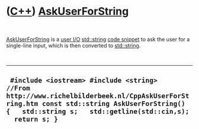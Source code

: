 



 

 

 

 

 

([C++](Cpp.htm)) [AskUserForString](CppAskUserForString.htm)
============================================================

 

[AskUserForString](CppAskUserForString.htm) is a [user
I/O](CppUserIo.htm) [std::string](CppString.htm) [code
snippet](CppCodeSnippets.htm) to ask the user for a single-line input,
which is then converted to [std::string](CppString.htm).

 

  ------------------------------------------------------------------------------------------------------------------------------------------------------------------------------------------------------------
  ` #include <iostream> #include <string>   //From http://www.richelbilderbeek.nl/CppAskUserForString.htm const std::string AskUserForString() {   std::string s;   std::getline(std::cin,s);   return s; }`
  ------------------------------------------------------------------------------------------------------------------------------------------------------------------------------------------------------------

 

 

 

 

 





 



